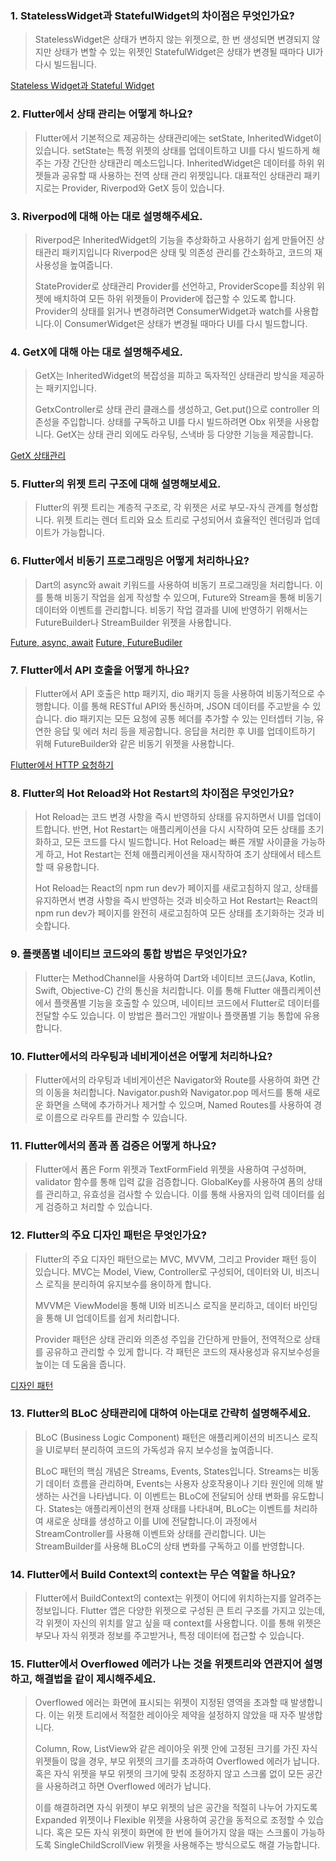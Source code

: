 ### 1. StatelessWidget과 StatefulWidget의 차이점은 무엇인가요?

> StatelessWidget은 상태가 변하지 않는 위젯으로, 한 번 생성되면 변경되지 않지만 상태가 변할 수 있는 위젯인 StatefulWidget은 상태가 변경될 때마다 UI가 다시 빌드됩니다.

[Stateless Widget과 Stateful Widget](https://zrr.kr/U9JF)

### 2. Flutter에서 상태 관리는 어떻게 하나요?

> Flutter에서 기본적으로 제공하는 상태관리에는 setState, InheritedWidget이 있습니다. setState는 특정 위젯의 상태를 업데이트하고 UI를 다시 빌드하게 해주는 가장 간단한 상태관리 메소드입니다. InheritedWidget은 데이터를 하위 위젯들과 공유할 때 사용하는 전역 상태 관리 위젯입니다. 대표적인 상태관리 패키지로는 Provider, Riverpod와 GetX 등이 있습니다.

### 3. Riverpod에 대해 아는 대로 설명해주세요.

> Riverpod은 InheritedWidget의 기능을 추상화하고 사용하기 쉽게 만들어진 상태관리 패키지입니다 Riverpod은 상태 및 의존성 관리를 간소화하고, 코드의 재사용성을 높여줍니다.
>
> StateProvider로 상태관리 Provider를 선언하고, ProviderScope를 최상위 위젯에 배치하여 모든 하위 위젯들이 Provider에 접근할 수 있도록 합니다. Provider의 상태를 읽거나 변경하려면 ConsumerWidget과 watch를 사용합니다.이 ConsumerWidget은 상태가 변경될 때마다 UI를 다시 빌드합니다.

### 4. GetX에 대해 아는 대로 설명해주세요.

> GetX는 InheritedWidget의 복잡성을 피하고 독자적인 상태관리 방식을 제공하는 패키지입니다.
>
> GetxController로 상태 관리 클래스를 생성하고, Get.put()으로 controller 의존성을 주입합니다. 상태를 구독하고 UI를 다시 빌드하려면 Obx 위젯을 사용합니다. GetX는 상태 관리 외에도 라우팅, 스낵바 등 다양한 기능을 제공합니다.

[GetX 상태관리](https://zrr.kr/YCOO)

### 5. Flutter의 위젯 트리 구조에 대해 설명해보세요.

> Flutter의 위젯 트리는 계층적 구조로, 각 위젯은 서로 부모-자식 관계를 형성합니다. 위젯 트리는 렌더 트리와 요소 트리로 구성되어서 효율적인 렌더링과 업데이트가 가능합니다.

### 6. Flutter에서 비동기 프로그래밍은 어떻게 처리하나요?

> Dart의 async와 await 키워드를 사용하여 비동기 프로그래밍을 처리합니다. 이를 통해 비동기 작업을 쉽게 작성할 수 있으며, Future와 Stream을 통해 비동기 데이터와 이벤트를 관리합니다. 비동기 작업 결과를 UI에 반영하기 위해서는 FutureBuilder나 StreamBuilder 위젯을 사용합니다.

[Future, async, await](https://zrr.kr/iSVq)
[Future, FutureBudiler](https://zrr.kr/zcGf)

### 7. Flutter에서 API 호출을 어떻게 하나요?

> Flutter에서 API 호출은 http 패키지, dio 패키지 등을 사용하여 비동기적으로 수행합니다. 이를 통해 RESTful API와 통신하며, JSON 데이터를 주고받을 수 있습니다. dio 패키지는 모든 요청에 공통 헤더를 추가할 수 있는 인터셉터 기능, 유연한 응답 및 에러 처리 등을 제공합니다. 응답을 처리한 후 UI를 업데이트하기 위해 FutureBuilder와 같은 비동기 위젯을 사용합니다.

[Flutter에서 HTTP 요청하기](https://zrr.kr/nT4o)

### 8. Flutter의 Hot Reload와 Hot Restart의 차이점은 무엇인가요?

> Hot Reload는 코드 변경 사항을 즉시 반영하되 상태를 유지하면서 UI를 업데이트합니다. 반면, Hot Restart는 애플리케이션을 다시 시작하여 모든 상태를 초기화하고, 모든 코드를 다시 빌드합니다. Hot Reload는 빠른 개발 사이클을 가능하게 하고, Hot Restart는 전체 애플리케이션을 재시작하여 초기 상태에서 테스트할 때 유용합니다.
>
> Hot Reload는 React의 npm run dev가 페이지를 새로고침하지 않고, 상태를 유지하면서 변경 사항을 즉시 반영하는 것과 비슷하고 Hot Restart는 React의 npm run dev가 페이지를 완전히 새로고침하여 모든 상태를 초기화하는 것과 비슷합니다.

### 9. 플랫폼별 네이티브 코드와의 통합 방법은 무엇인가요?

> Flutter는 MethodChannel을 사용하여 Dart와 네이티브 코드(Java, Kotlin, Swift, Objective-C) 간의 통신을 처리합니다. 이를 통해 Flutter 애플리케이션에서 플랫폼별 기능을 호출할 수 있으며, 네이티브 코드에서 Flutter로 데이터를 전달할 수도 있습니다. 이 방법은 플러그인 개발이나 플랫폼별 기능 통합에 유용합니다.

### 10. Flutter에서의 라우팅과 네비게이션은 어떻게 처리하나요?

> Flutter에서의 라우팅과 네비게이션은 Navigator와 Route를 사용하여 화면 간의 이동을 처리합니다. Navigator.push와 Navigator.pop 메서드를 통해 새로운 화면을 스택에 추가하거나 제거할 수 있으며, Named Routes를 사용하여 경로 이름으로 라우트를 관리할 수 있습니다.

### 11. Flutter에서의 폼과 폼 검증은 어떻게 하나요?

> Flutter에서 폼은 Form 위젯과 TextFormField 위젯을 사용하여 구성하며, validator 함수를 통해 입력 값을 검증합니다. GlobalKey<FormState>를 사용하여 폼의 상태를 관리하고, 유효성을 검사할 수 있습니다. 이를 통해 사용자의 입력 데이터를 쉽게 검증하고 처리할 수 있습니다.

### 12. Flutter의 주요 디자인 패턴은 무엇인가요?

> Flutter의 주요 디자인 패턴으로는 MVC, MVVM, 그리고 Provider 패턴 등이 있습니다. MVC는 Model, View, Controller로 구성되어, 데이터와 UI, 비즈니스 로직을 분리하여 유지보수를 용이하게 합니다.
>
> MVVM은 ViewModel을 통해 UI와 비즈니스 로직을 분리하고, 데이터 바인딩을 통해 UI 업데이트를 쉽게 처리합니다.
>
> Provider 패턴은 상태 관리와 의존성 주입을 간단하게 만들어, 전역적으로 상태를 공유하고 관리할 수 있게 합니다. 각 패턴은 코드의 재사용성과 유지보수성을 높이는 데 도움을 줍니다.

[디자인 패턴](https://zrr.kr/Hf3C)

### 13. Flutter의 BLoC 상태관리에 대하여 아는대로 간략히 설명해주세요.

> BLoC (Business Logic Component) 패턴은 애플리케이션의 비즈니스 로직을 UI로부터 분리하여 코드의 가독성과 유지 보수성을 높여줍니다.
>
> BLoC 패턴의 핵심 개념은 Streams, Events, States입니다.
> Streams는 비동기 데이터 흐름을 관리하며,
> Events는 사용자 상호작용이나 기타 원인에 의해 발생하는 사건을 나타냅니다. 이 이벤트는 BLoC에 전달되어 상태 변화를 유도합니다.
> States는 애플리케이션의 현재 상태를 나타내며, BLoC는 이벤트를 처리하여 새로운 상태를 생성하고 이를 UI에 전달합니다.이 과정에서 StreamController를 사용해 이벤트와 상태를 관리합니다. UI는 StreamBuilder를 사용해 BLoC의 상태 변화를 구독하고 이를 반영합니다.

### 14. Flutter에서 Build Context의 context는 무슨 역할을 하나요?

> Flutter에서 BuildContext의 context는 위젯이 어디에 위치하는지를 알려주는 정보입니다. Flutter 앱은 다양한 위젯으로 구성된 큰 트리 구조를 가지고 있는데, 각 위젯이 자신의 위치를 알고 싶을 때 context를 사용합니다. 이를 통해 위젯은 부모나 자식 위젯과 정보를 주고받거나, 특정 데이터에 접근할 수 있습니다.

### 15. Flutter에서 Overflowed 에러가 나는 것을 위젯트리와 연관지어 설명하고, 해결법을 같이 제시해주세요.

> Overflowed 에러는 화면에 표시되는 위젯이 지정된 영역을 초과할 때 발생합니다. 이는 위젯 트리에서 적절한 레이아웃 제약을 설정하지 않았을 때 자주 발생합니다.
>
> Column, Row, ListView와 같은 레이아웃 위젯 안에 고정된 크기를 가진 자식 위젯들이 많을 경우, 부모 위젯의 크기를 초과하여 Overflowed 에러가 납니다. 혹은 자식 위젯을 부모 위젯의 크기에 맞춰 조정하지 않고 스크롤 없이 모든 공간을 사용하려고 하면 Overflowed 에러가 납니다.
>
> 이를 해결하려면 자식 위젯이 부모 위젯의 남은 공간을 적절히 나누어 가지도록 Expanded 위젯이나 Flexible 위젯을 사용하여 공간을 동적으로 조정할 수 있습니다. 혹은 모든 자식 위젯이 화면에 한 번에 들어가지 않을 때는 스크롤이 가능하도록 SingleChildScrollView 위젯을 사용해주는 방식으로도 해결 가능합니다.
